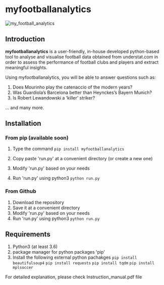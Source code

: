# myfootballanalytics

![my_football_analytics](https://github.com/isamathr/myfootballanalytics/assets/134223309/e6c351ce-e7f5-4d2d-a943-53c475d8150b)

## Introduction

**myfootballanalytics** is a user-friendly, in-house developed python-based tool to analyse 
and visualise football data obtained from understat.com in order to assess the performance 
of football clubs and players and extract meaningful insights.

Using myfootballanalytics, you will be able to answer questions such as: 

1. Does Mourinho play the catenaccio of the modern years? 
2. Was Guardiola’s Barcelona better than Heynckes’s Bayern Munich?
3. Is Robert Lewandowski a ’killer’ striker?

... and many more.

## Installation

### From pip (available soon)
1. Type the command
`pip install myfootballanalytics`

2. Copy paste 'run.py' at a convenient directory (or create a new one)
3. Modify 'run.py' based on your needs
4. Run 'run.py' using python3
`python run.py`

### From Github
1. Download the repository
2. Save it at a convenient directory
3. Modify 'run.py' based on your needs
4. Run 'run.py' using python3
`python run.py`

## Requirements

1. Python3 (at least 3.6)
2. package manager for python packages 'pip'
3. Install the following external python pachakges
`pip install beautifulsoup4`
`pip install requests`
`pip install tqdm`
`pip install mplsoccer`

For detailed explanation, please check Instruction_manual.pdf file

